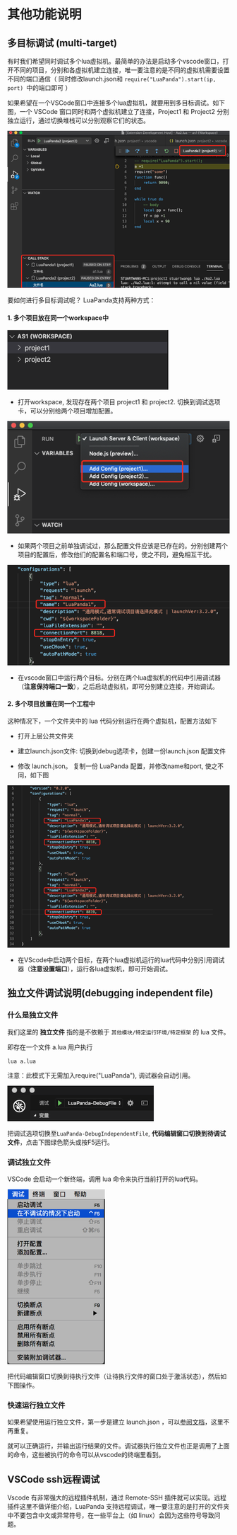 # 其他功能说明



## 多目标调试 (multi-target)

有时我们希望同时调试多个lua虚拟机。最简单的办法是启动多个vscode窗口，打开不同的项目，分别和各虚拟机建立连接，唯一要注意的是不同的虚拟机需要设置不同的端口通信（ 同时修改launch.json和 `require("LuaPanda").start(ip, port) `中的端口即可 ）

如果希望在一个VSCode窗口中连接多个lua虚拟机，就要用到多目标调试。如下图，一个 VSCode 窗口同时和两个虚拟机建立了连接，Project1 和 Project2 分别独立运行，通过切换堆栈可以分别观察它们的状态。

![multi-target](../Res/Manual/common-functions/multi-target.png)



要如何进行多目标调试呢？ LuaPanda支持两种方式：

#### 1.  多个项目放在同一个workspace中

![workspace](../Res/Manual/common-functions/workspace.png)

+ 打开workspace, 发现存在两个项目 project1 和  project2.  切换到调试选项卡，可以分别给两个项目增加配置。

![workspace-config](../Res/Manual/common-functions/workspace-config.png)



+ 如果两个项目之前单独调试过，那么配置文件应该是已存在的。分别创建两个项目的配置后，修改他们的配置名和端口号，使之不同，避免相互干扰。

![change-name-port](../Res/Manual/common-functions/change-name-port.png)

+ 在vscode窗口中运行两个目标。分别在两个lua虚拟机的代码中引用调试器（**注意保持端口一致**），之后启动虚拟机，即可分别建立连接，开始调试。



#### 2. 多个项目放置在同一个工程中

这种情况下，一个文件夹中的 lua 代码分别运行在两个虚拟机，配置方法如下

+ 打开上层公共文件夹 

+ 建立launch.json文件: 切换到debug选项卡，创建一份launch.json 配置文件

+ 修改 launch.json。 复制一份 LuaPanda 配置，并修改name和port, 使之不同，如下图

![one-folder](../Res/Manual/common-functions/one-folder.png)



+ 在VScode中启动两个目标，在两个lua虚拟机运行的lua代码中分别引用调试器（**注意设置端口**），运行各lua虚拟机，即可开始调试。





## 独立文件调试说明(debugging independent file)

### 什么是独立文件

我们这里的 **独立文件** 指的是不依赖于 `其他模块/特定运行环境/特定框架` 的 lua 文件。

即存在一个文件 a.lua 用户执行

```
lua a.lua
```

注意：此模式下无需加入require("LuaPanda"), 调试器会自动引用。

![config_select](../Res/config-select.png?lastModify=1605749769)

把调试选项切换至`LuaPanda-DebugIndependentFile`,  **代码编辑窗口切换到待调试文件**，点击下图绿色箭头或按F5运行。

### 调试独立文件



VSCode 会启动一个新终端，调用 lua 命令来执行当前打开的lua代码。

![nodebug](../Res/nodebug.png?lastModify=1605749769)

把代码编辑窗口切换到待执行文件（让待执行文件的窗口处于激活状态），然后如下图操作。

### 快速运行独立文件



如果希望使用运行独立文件，第一步是建立 launch.json ，可以[参阅文档](launch-json-introduction.md)，这里不再重复。

就可以正确运行，并输出运行结果的文件。调试器执行独立文件也正是调用了上面的命令，这些被执行的命令可以从vscode的终端里看到。



## VSCode ssh远程调试

Vscode 有非常强大的远程插件机制，通过 Remote-SSH 插件就可以实现。远程插件这里不做详细介绍，LuaPanda 支持远程调试，唯一要注意的是打开的文件夹中不要包含中文或异常符号，在一些平台上（如 linux）会因为这些符号导致问题。